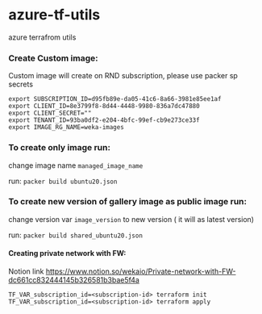# azure-tf-utils
azure terrafrom utils

### Create Custom image:

Custom image will create on RND subscription, please use packer sp secrets  
```hcl
export SUBSCRIPTION_ID=d95fb89e-da05-41c6-8a66-3981e85ee1af
export CLIENT_ID=8e3799f8-8d44-4448-9980-836a7dc47880
export CLIENT_SECRET=""
export TENANT_ID=93ba0df2-e204-4bfc-99ef-cb9e273ce33f
export IMAGE_RG_NAME=weka-images
```

### To create only image run:
change image name `managed_image_name`

run: `packer build ubuntu20.json`

### To create new version of gallery image as public image run:
change version var `image_version` to new version ( it will as latest version)

run: `packer build shared_ubuntu20.json`


#### Creating private network with FW:
Notion link https://www.notion.so/wekaio/Private-network-with-FW-dc661cc832444145b326581b3bae5f4a
```
TF_VAR_subscription_id=<subscription-id> terraform init
TF_VAR_subscription_id=<subscription-id> terraform apply
```
